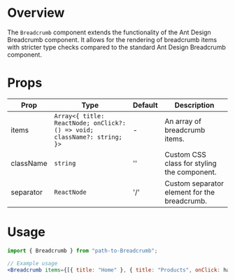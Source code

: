 # Overview

The `Breadcrumb` component extends the functionality of the Ant Design Breadcrumb component. It allows for the rendering of breadcrumb items with stricter type checks compared to the standard Ant Design Breadcrumb component.

# Props

| Prop      | Type                                                                     | Default | Description                                  |
| --------- | ------------------------------------------------------------------------ | ------- | -------------------------------------------- |
| items     | `Array<{ title: ReactNode; onClick?: () => void; className?: string; }>` | -       | An array of breadcrumb items.                |
| className | `string`                                                                 | ''      | Custom CSS class for styling the component.  |
| separator | `ReactNode`                                                              | '/'     | Custom separator element for the breadcrumb. |

# Usage

```jsx
import { Breadcrumb } from "path-to-Breadcrumb";

// Example usage
<Breadcrumb items={[{ title: "Home" }, { title: "Products", onClick: handleProductsClick }, { title: "Details" }]} className="custom-breadcrumb" separator=">" />;
```
